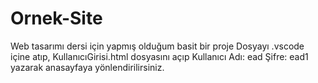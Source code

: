 # Ornek-Site
Web tasarımı dersi için yapmış olduğum basit bir proje
Dosyayı .vscode içine atıp, KullanıcıGirisi.html dosyasını açıp Kullanıcı Adı: ead  Şifre: ead1 yazarak anasayfaya yönlendirilirsiniz.

